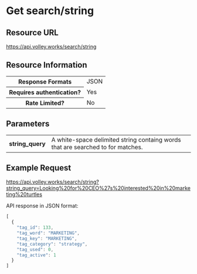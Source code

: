 # Get search/string

## Resource URL

https://api.volley.works/search/string

## Resource Information

<table style="width:100%">
  <tr>
    <th>Response Formats </th>
    <td> JSON </td>
  </tr>
  <tr>
    <th> Requires authentication? </th>
    <td> Yes </td>
  </tr>
  <tr> 
    <th> Rate Limited? </th>
    <td> No </th>
</table>

## Parameters

<table style="width:100%">
  <tr>
    <th>string_query</th>
    <td>A white-space delimited string containg words that are searched to for matches. </td>
  </tr>
</table>

## Example Request

https://api.volley.works/search/string?string_query=Looking%20for%20CEO%27s%20interested%20in%20marketing%20turtles

API response in JSON format:
```javascript
[
  {
    "tag_id": 133,
    "tag_word": "MARKETING",
    "tag_key": "MARKETING",
    "tag_category": "strategy",
    "tag_used": 0,
    "tag_active": 1
  }
]
